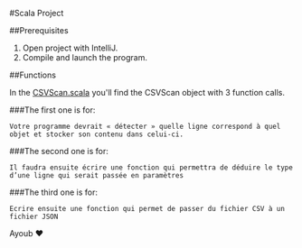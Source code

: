 #Scala Project

##Prerequisites

1. Open project with IntelliJ.
2. Compile and launch the program.

##Functions

In the [CSVScan.scala](src/main/scala/scalaProject/CSVScan.scala) you'll find the CSVScan object with 3 function calls.

###The first one is for:
```
Votre programme devrait « détecter » quelle ligne correspond à quel objet et stocker son contenu dans celui-ci.
```
###The second one is for:
```
Il faudra ensuite écrire une fonction qui permettra de déduire le type d’une ligne qui serait passée en paramètres
```
###The third one is for:
```
Ecrire ensuite une fonction qui permet de passer du fichier CSV à un fichier JSON
```


Ayoub :heart:
